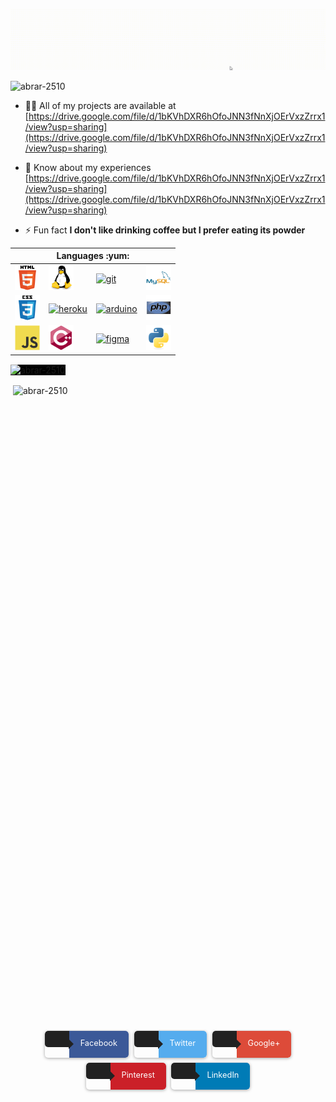 

<p align="center">
    <img  src="https://github.com/Abrar-2510/Abrar_profile/blob/main/ice_video_20211111-235146.gif">
</p>



<p align="left"> <img src="https://komarev.com/ghpvc/?username=abrar-2510&label=Profile%20views&color=0e75b6&style=flat" alt="abrar-2510" /> </p>



- 👨‍💻 All of my projects are available at [https://drive.google.com/file/d/1bKVhDXR6hOfoJNN3fNnXjOErVxzZrrx1/view?usp=sharing](https://drive.google.com/file/d/1bKVhDXR6hOfoJNN3fNnXjOErVxzZrrx1/view?usp=sharing)


- 📄 Know about my experiences [https://drive.google.com/file/d/1bKVhDXR6hOfoJNN3fNnXjOErVxzZrrx1/view?usp=sharing](https://drive.google.com/file/d/1bKVhDXR6hOfoJNN3fNnXjOErVxzZrrx1/view?usp=sharing)

- ⚡ Fun fact **I don't like drinking coffee but I prefer eating its powder**




<table>
<thead>
<tr>
<th colspan="4"> Languages :yum:</th>
</tr>
</thead>
<tbody>
<tr>
<td><a href="https://www.w3.org/html/" target="_blank" rel="noreferrer"> <img src="https://raw.githubusercontent.com/devicons/devicon/master/icons/html5/html5-original-wordmark.svg" alt="html5" width="40" height="40"/> </a> 

</td>
<td><a href="https://www.linux.org/" target="_blank" rel="noreferrer"> <img src="https://raw.githubusercontent.com/devicons/devicon/master/icons/linux/linux-original.svg" alt="linux" width="40" height="40"/> </a>  </td>

<td><a href="https://git-scm.com/" target="_blank" rel="noreferrer"> <img src="https://www.vectorlogo.zone/logos/git-scm/git-scm-icon.svg" alt="git" width="40" height="40"/> </a> </td>


<td><a href="https://www.mysql.com/" target="_blank" rel="noreferrer"><img src="https://raw.githubusercontent.com/devicons/devicon/master/icons/mysql/mysql-original-wordmark.svg" alt="mysql" width="40" height="40"/> </a> </td>


</tr>
<tr>
<td>
 <a href="https://www.w3schools.com/css/" target="_blank" rel="noreferrer"> 
 <img src="https://raw.githubusercontent.com/devicons/devicon/master/icons/css3/css3-original-wordmark.svg" alt="css3" width="40" height="40"/> </a>
 </td>
<td><a href="https://heroku.com" target="_blank" rel="noreferrer"> <img src="https://www.vectorlogo.zone/logos/heroku/heroku-icon.svg" alt="heroku" width="40" height="40"/> </a> </td>
<td>
 <a href="https://www.arduino.cc/" target="_blank" rel="noreferrer"> <img src="https://cdn.worldvectorlogo.com/logos/arduino-1.svg" alt="arduino" width="40" height="40"/> </a>
</td>

<td><a href="https://www.php.net" target="_blank" rel="noreferrer"> <img src="https://raw.githubusercontent.com/devicons/devicon/master/icons/php/php-original.svg" alt="php" width="40" height="40"/> 
</a> 
</td>
</tr>
<tr>
<td><a href="https://developer.mozilla.org/en-US/docs/Web/JavaScript" target="_blank" rel="noreferrer"> <img src="https://raw.githubusercontent.com/devicons/devicon/master/icons/javascript/javascript-original.svg" alt="javascript" width="40" height="40"/> </a> </td>
<td> <a href="https://www.w3schools.com/cpp/" target="_blank" rel="noreferrer"> 
 <img src="https://raw.githubusercontent.com/devicons/devicon/master/icons/cplusplus/cplusplus-original.svg" alt="cplusplus" width="40" height="40"/> 
 </a> </td>
<td> <a href="https://www.figma.com/" target="_blank" rel="noreferrer"> <img src="https://www.vectorlogo.zone/logos/figma/figma-icon.svg" alt="figma" width="40" height="40"/> </a> </td>

<td><a href="https://www.python.org" target="_blank" rel="noreferrer"> <img src="https://raw.githubusercontent.com/devicons/devicon/master/icons/python/python-original.svg" alt="python" width="40" height="40"/> </a></td></tr>

</tbody>
</table>

<p><img style="background-color:black; width="350px"; align="center" src="https://github-readme-stats.vercel.app/api/top-langs?username=abrar-2510&show_icons=true&locale=en&layout=compact" alt="abrar-2510"/></p>

<p>&nbsp;<img width="350px"; align="center" src="https://github-readme-stats.vercel.app/api?username=abrar-2510&show_icons=true&locale=en" alt="abrar-2510" /></p>



<style>

    #social-platforms {
  position:relative;
  top:100px;
  top:25vh;
  font-size:1rem;
  text-align:center;
  height:250px;
  overflow:hidden;
}
/*Pen code from this point on*/
.btn {
  clear:both;
  white-space:nowrap;
  font-size:.8em;
  display:inline-block;
  border-radius:5px;
  box-shadow: 0 1px 5px 0 rgba(0, 0, 0, 0.35);
  margin:2px;
  -webkit-transition:all .5s;
  -moz-transition:all .5s;
  transition:all .5s;
  overflow:hidden
}

.btn:hover {
  box-shadow: 0 5px 15px 0 rgba(0, 0, 0, 0.45);
}

.btn:focus {
  box-shadow: 0 3px 10px 0 rgba(0, 0, 0, 0.4);
}

.btn > span,.btn-icon > i {
  float:left;
  padding:13px;
  -webkit-transition:all .5s;
  -moz-transition:all .5s;
  transition:all .5s;
  line-height:1em
}

.btn > span {
  padding:14px 18px 16px;
  white-space:nowrap;
  color:#FFF;
  background:#b8b8b8
}

.btn:focus > span {
  background:#9a9a9a;
}

.btn-icon > i {
  border-radius:5px 0 0 5px;
  position:relative;
  width:13px;
  text-align:center;
  font-size:1.25em;
  color:#fff;
  background:#212121;
}

.btn-icon > i:after {
  content:"";
  border:8px solid;
  border-color:transparent transparent transparent #222;
  position:absolute;
  top:13px;
  right:-15px
}

.btn-icon:hover > i,.btn-icon:focus > i {
  color:#FFF
}

.btn-icon > span {
  border-radius:0 5px 5px 0
}

/*Facebook*/
.btn-facebook:hover > i,.btn-facebook:focus > i {
  color:#3b5998
}

.btn-facebook > span {
  background:#3b5998
}

/*Twitter*/
.btn-twitter:hover > i,.btn-twitter:focus > i {
  color:#55acee;
}

.btn-twitter > span {
  background:#55acee;
}

/*Google*/
.btn-googleplus:hover > i,.btn-googleplus:focus > i {
  color:#dd4b39;
}

.btn-googleplus > span {
  background:#dd4b39
}

/*Pinterest*/
.btn-pinterest:hover > i,.btn-pinterest:focus > i {
  color:#cb2028
}

.btn-pinterest > span {
  background:#cb2028
}

/*LinkedIn*/
.btn-linkedin:hover > i,.btn-linkedin:focus > i {
  color:#007bb6
}

.btn-linkedin > span {
  background:#007bb6
}

    </style>

  <div id="social-platforms"> 
<a class="btn btn-icon btn-facebook" href="https://web.facebook.com/profile.php?id=100052241449512"><i class="fa fa-facebook"></i><span>Facebook</span></a>
<a class="btn btn-icon btn-twitter" href="#"><i class="fa fa-twitter"></i><span>Twitter</span></a>
<a class="btn btn-icon btn-googleplus" href="#"><i class="fa fa-google-plus"></i><span>Google+</span></a>
<a class="btn btn-icon btn-pinterest" href="#"><i class="fa fa-pinterest"></i><span>Pinterest</span></a>
<a class="btn btn-icon btn-linkedin" href="https://www.linkedin.com/in/abrar-mohammed-37b497206/?locale=en_US"><i class="fa fa-linkedin"></i><span>LinkedIn</span></a>
</div>
